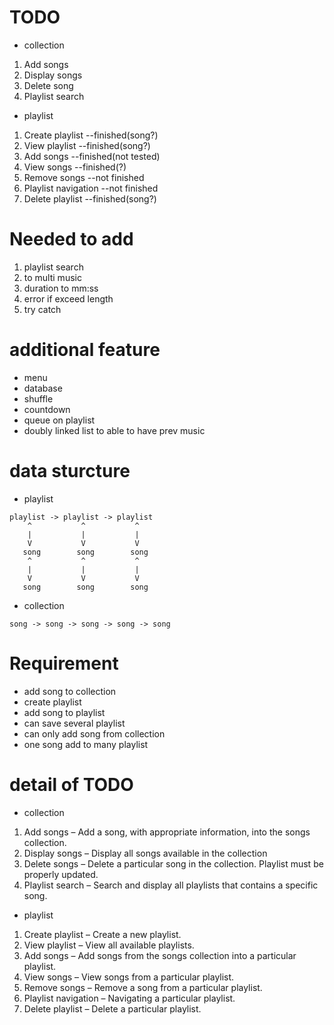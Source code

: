 # TODO
- collection
1. Add songs
2. Display songs
3. Delete song
4. Playlist search

- playlist
1. Create playlist      --finished(song?)
2. View playlist        --finished(song?)
3. Add songs            --finished(not tested)
4. View songs           --finished(?)
5. Remove songs         --not finished
6. Playlist navigation  --not finished
7. Delete playlist      --finished(song?)

# Needed to add
1. playlist search
2. to multi music
3. duration to mm:ss
4. error if exceed length
5. try catch

# additional feature
- menu
- database
- shuffle
- countdown
- queue on playlist
- doubly linked list to able to have prev music 

# data sturcture
- playlist
```
playlist -> playlist -> playlist
    ^           ^           ^
    |           |           |
    V           V           V
   song        song        song
    ^           ^           ^
    |           |           |
    V           V           V
   song        song        song
```
- collection
```
song -> song -> song -> song -> song
```

# Requirement
- add song to collection
- create playlist
- add song to playlist
- can save several playlist
- can only add song from collection
- one song add to many playlist

# detail of TODO
- collection
1. Add songs – Add a song, with appropriate information, into the songs collection.
2. Display songs – Display all songs available in the collection
3. Delete songs – Delete a particular song in the collection. Playlist must be
properly updated.
4. Playlist search – Search and display all playlists that contains a specific song.

- playlist
1. Create playlist – Create a new playlist.
2. View playlist – View all available playlists.
3. Add songs – Add songs from the songs collection into a particular playlist.
4. View songs – View songs from a particular playlist.
5. Remove songs – Remove a song from a particular playlist.
6. Playlist navigation – Navigating a particular playlist.
7. Delete playlist – Delete a particular playlist.

